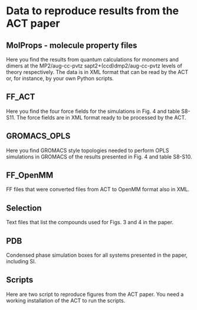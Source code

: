 # Data to reproduce results from the ACT paper

## MolProps - molecule property files
Here you find the results from quantum calculations for monomers and dimers at the MP2/aug-cc-pvtz sapt2+(ccd)dmp2/aug-cc-pvtz levels of theory respectively. The data is in XML format that can be read by the ACT or, for instance, by your own Python scripts.

## FF_ACT
Here you find the four force fields for the simulations in Fig. 4 and table S8-S11. The force fields are in XML format ready to be processed by the ACT.

## GROMACS_OPLS
Here you find GROMACS style topologies needed to perform OPLS simulations in GROMACS of the results presented in Fig. 4 and table S8-S10.

## FF_OpenMM
FF files that were converted files from ACT to OpenMM format also in XML.

## Selection
Text files that list the compounds used for Figs. 3 and 4 in the paper.

## PDB
Condensed phase simulation boxes for all systems presented in the paper, including SI.

## Scripts
Here are two script to reproduce figures from the ACT paper.
You need a working installation of the ACT to run the scripts.